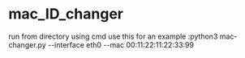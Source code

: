 # mac_ID_changer
run from directory using cmd
use this for an example :python3 mac-changer.py --interface eth0 --mac 00:11:22:11:22:33:99
